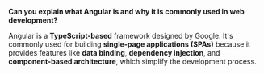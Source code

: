 

**Can you explain what Angular is and why it is commonly used in web development?**


Angular is a **TypeScript-based** framework designed by Google. It's commonly used for building **single-page applications (SPAs)** because it provides features like **data binding**, **dependency injection**, and **component-based architecture**, which simplify the development process.